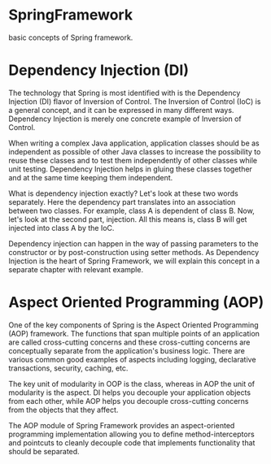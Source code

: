 # SpringFramework
basic concepts of Spring framework.

# Dependency Injection (DI)
The technology that Spring is most identified with is the Dependency Injection (DI) flavor of Inversion of Control. The Inversion of Control (IoC) is a general concept, and it can be expressed in many different ways. Dependency Injection is merely one concrete example of Inversion of Control.

When writing a complex Java application, application classes should be as independent as possible of other Java classes to increase the possibility to reuse these classes and to test them independently of other classes while unit testing. Dependency Injection helps in gluing these classes together and at the same time keeping them independent.

What is dependency injection exactly? Let's look at these two words separately. Here the dependency part translates into an association between two classes. For example, class A is dependent of class B. Now, let's look at the second part, injection. All this means is, class B will get injected into class A by the IoC.

Dependency injection can happen in the way of passing parameters to the constructor or by post-construction using setter methods. As Dependency Injection is the heart of Spring Framework, we will explain this concept in a separate chapter with relevant example.

# Aspect Oriented Programming (AOP)
One of the key components of Spring is the Aspect Oriented Programming (AOP) framework. The functions that span multiple points of an application are called cross-cutting concerns and these cross-cutting concerns are conceptually separate from the application's business logic. There are various common good examples of aspects including logging, declarative transactions, security, caching, etc.

The key unit of modularity in OOP is the class, whereas in AOP the unit of modularity is the aspect. DI helps you decouple your application objects from each other, while AOP helps you decouple cross-cutting concerns from the objects that they affect.

The AOP module of Spring Framework provides an aspect-oriented programming implementation allowing you to define method-interceptors and pointcuts to cleanly decouple code that implements functionality that should be separated. 

